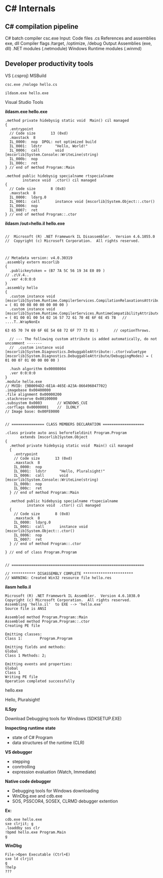 # C# Internals

## C# compilation pipeline
C# batch compiler csc.exe
Input:
Code files .cs
References and assemblies exe, dll
Compiler flags /target, /optimize, /debug
Output
Assemblies (exe, dll)
.NET modules (.netmodule)
Windows Runtime modules (.winmd)

## Developer productivity tools
VS (.csproj)
     MSBuild


`csc.exe /nologo hello.cs`

`ildasm.exe hello.exe`

Visual Studio Tools

**ildasm.exe hello.exe**

```msil
.method private hidebysig static void  Main() cil managed
{
  .entrypoint
  // Code size       13 (0xd)
  .maxstack  8
  IL_0000:  nop  DPOL: not optimized build
  IL_0001:  ldstr      "Hello, World!"
  IL_0006:  call       void [mscorlib]System.Console::WriteLine(string)
  IL_000b:  nop
  IL_000c:  ret
} // end of method Program::Main

.method public hidebysig specialname rtspecialname
        instance void  .ctor() cil managed
{
  // Code size       8 (0x8)
  .maxstack  8
  IL_0000:  ldarg.0
  IL_0001:  call       instance void [mscorlib]System.Object::.ctor()
  IL_0006:  nop
  IL_0007:  ret
} // end of method Program::.ctor
```

**ildasm /out=hello.il hello.exe**

```

//  Microsoft (R) .NET Framework IL Disassembler.  Version 4.6.1055.0
//  Copyright (c) Microsoft Corporation.  All rights reserved.



// Metadata version: v4.0.30319
.assembly extern mscorlib
{
  .publickeytoken = (B7 7A 5C 56 19 34 E0 89 )                         // .z\V.4..
  .ver 4:0:0:0
}
.assembly hello
{
  .custom instance void [mscorlib]System.Runtime.CompilerServices.CompilationRelaxationsAttribute::.ctor(int32) = ( 01 00 08 00 00 00 00 00 ) 
  .custom instance void [mscorlib]System.Runtime.CompilerServices.RuntimeCompatibilityAttribute::.ctor() = ( 01 00 01 00 54 02 16 57 72 61 70 4E 6F 6E 45 78   // ....T..WrapNonEx
                                                                                                             63 65 70 74 69 6F 6E 54 68 72 6F 77 73 01 )       // ceptionThrows.

  // --- The following custom attribute is added automatically, do not uncomment -------
  //  .custom instance void [mscorlib]System.Diagnostics.DebuggableAttribute::.ctor(valuetype [mscorlib]System.Diagnostics.DebuggableAttribute/DebuggingModes) = ( 01 00 07 01 00 00 00 00 ) 

  .hash algorithm 0x00008004
  .ver 0:0:0:0
}
.module hello.exe
// MVID: {9B0094D2-6E1A-465E-A23A-866496047702}
.imagebase 0x00400000
.file alignment 0x00000200
.stackreserve 0x00100000
.subsystem 0x0003       // WINDOWS_CUI
.corflags 0x00000001    //  ILONLY
// Image base: 0x00FE0000


// =============== CLASS MEMBERS DECLARATION ===================

.class private auto ansi beforefieldinit Program.Program
       extends [mscorlib]System.Object
{
  .method private hidebysig static void  Main() cil managed
  {
    .entrypoint
    // Code size       13 (0xd)
    .maxstack  8
    IL_0000:  nop
    IL_0001:  ldstr      "Hello, Pluralsight!"
    IL_0006:  call       void [mscorlib]System.Console::WriteLine(string)
    IL_000b:  nop
    IL_000c:  ret
  } // end of method Program::Main

  .method public hidebysig specialname rtspecialname 
          instance void  .ctor() cil managed
  {
    // Code size       8 (0x8)
    .maxstack  8
    IL_0000:  ldarg.0
    IL_0001:  call       instance void [mscorlib]System.Object::.ctor()
    IL_0006:  nop
    IL_0007:  ret
  } // end of method Program::.ctor

} // end of class Program.Program


// =============================================================

// *********** DISASSEMBLY COMPLETE ***********************
// WARNING: Created Win32 resource file hello.res

```

**ilasm hello.il**              
```                                                                    
Microsoft (R) .NET Framework IL Assembler.  Version 4.6.1038.0      
Copyright (c) Microsoft Corporation.  All rights reserved.          
Assembling 'hello.il'  to EXE --> 'hello.exe'                       
Source file is ANSI                                                 
                                                                    
Assembled method Program.Program::Main                              
Assembled method Program.Program::.ctor                             
Creating PE file                                                    
                                                                    
Emitting classes:                                                   
Class 1:        Program.Program                                     
                                                                    
Emitting fields and methods:                                        
Global                                                              
Class 1 Methods: 2;                                                 
                                                                    
Emitting events and properties:                                     
Global                                                              
Class 1                                                             
Writing PE file                                                     
Operation completed successfully                                    
```

hello.exe

Hello, Pluralsight!

**ILSpy**

Download Debugging tools for Windows (SDKSETUP.EXE)

**Inspecting runtime state**
- state of C# Program
- data structures of the runtime (CLR)

**VS debugger** 
- stepping
- conrtrolling
- expression evaluation (Watch, Immediate)

**Native code debugger**
- Debugging tools for Windows downloading
- WinDbg.exe and cdb.exe
- SOS, PSSCOR4, SOSEX, CLRMD debugger extention

**Ex:**
```
cdb.exe hello.exe
sxe clrjit; g
.loaddby sos clr 
!bpmd hello.exe Program.Main
g
```

**WinDbg**
```
File->Open Executable (Ctrl+E)
sxe ld clrjit
g
!help
???
```
